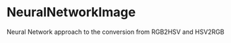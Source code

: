 NeuralNetworkImage
==================

Neural Network approach to the conversion from RGB2HSV and HSV2RGB
